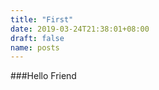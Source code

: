 ```yaml
---
title: "First"
date: 2019-03-24T21:38:01+08:00
draft: false
name: posts
---
```


###Hello Friend



